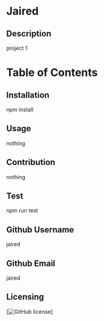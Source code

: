 
# Jaired 

## Description 
project 1

# Table of Contents


## Installation
npm install

## Usage
nothing

## Contribution
nothing

## Test 
npm run test 

## Github Username
jaired

## Github Email
 jaired

## Licensing
[![GitHub license](https://img.shields.io/badge/license-MIT-blue.svg)]
